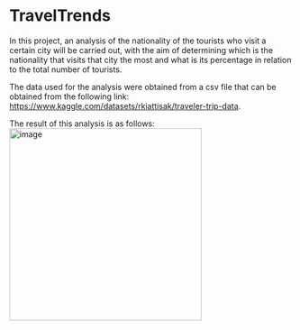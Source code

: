 # TravelTrends
In this project, an analysis of the nationality of the tourists who visit a certain city will be carried out, with the aim of determining which is the nationality that visits that city the most and what is its percentage in relation to the total number of tourists.

The data used for the analysis were obtained from a csv file that can be obtained from the following link: https://www.kaggle.com/datasets/rkiattisak/traveler-trip-data.

The result of this analysis is as follows: <img width="341" alt="image" src="https://user-images.githubusercontent.com/34241485/225908599-0685023a-955e-40af-9b53-4048f590ccdf.png">


